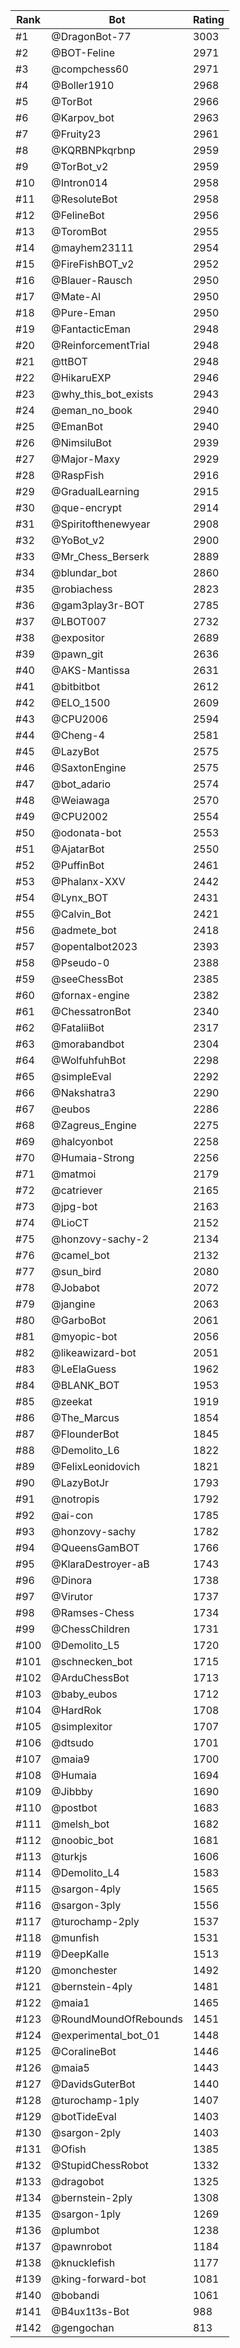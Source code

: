 Rank|Bot|Rating
---|---|---
#1|@DragonBot-77|3003
#2|@BOT-Feline|2971
#3|@compchess60|2971
#4|@Boller1910|2968
#5|@TorBot|2966
#6|@Karpov_bot|2963
#7|@Fruity23|2961
#8|@KQRBNPkqrbnp|2959
#9|@TorBot_v2|2959
#10|@Intron014|2958
#11|@ResoluteBot|2958
#12|@FelineBot|2956
#13|@ToromBot|2955
#14|@mayhem23111|2954
#15|@FireFishBOT_v2|2952
#16|@Blauer-Rausch|2950
#17|@Mate-AI|2950
#18|@Pure-Eman|2950
#19|@FantacticEman|2948
#20|@ReinforcementTrial|2948
#21|@ttBOT|2948
#22|@HikaruEXP|2946
#23|@why_this_bot_exists|2943
#24|@eman_no_book|2940
#25|@EmanBot|2940
#26|@NimsiluBot|2939
#27|@Major-Maxy|2929
#28|@RaspFish|2916
#29|@GradualLearning|2915
#30|@que-encrypt|2914
#31|@Spiritofthenewyear|2908
#32|@YoBot_v2|2900
#33|@Mr_Chess_Berserk|2889
#34|@blundar_bot|2860
#35|@robiachess|2823
#36|@gam3play3r-BOT|2785
#37|@LBOT007|2732
#38|@expositor|2689
#39|@pawn_git|2636
#40|@AKS-Mantissa|2631
#41|@bitbitbot|2612
#42|@ELO_1500|2609
#43|@CPU2006|2594
#44|@Cheng-4|2581
#45|@LazyBot|2575
#46|@SaxtonEngine|2575
#47|@bot_adario|2574
#48|@Weiawaga|2570
#49|@CPU2002|2554
#50|@odonata-bot|2553
#51|@AjatarBot|2550
#52|@PuffinBot|2461
#53|@Phalanx-XXV|2442
#54|@Lynx_BOT|2431
#55|@Calvin_Bot|2421
#56|@admete_bot|2418
#57|@opentalbot2023|2393
#58|@Pseudo-0|2388
#59|@seeChessBot|2385
#60|@fornax-engine|2382
#61|@ChessatronBot|2340
#62|@FataliiBot|2317
#63|@morabandbot|2304
#64|@WolfuhfuhBot|2298
#65|@simpleEval|2292
#66|@Nakshatra3|2290
#67|@eubos|2286
#68|@Zagreus_Engine|2275
#69|@halcyonbot|2258
#70|@Humaia-Strong|2256
#71|@matmoi|2179
#72|@catriever|2165
#73|@jpg-bot|2163
#74|@LioCT|2152
#75|@honzovy-sachy-2|2134
#76|@camel_bot|2132
#77|@sun_bird|2080
#78|@Jobabot|2072
#79|@jangine|2063
#80|@GarboBot|2061
#81|@myopic-bot|2056
#82|@likeawizard-bot|2051
#83|@LeElaGuess|1962
#84|@BLANK_BOT|1953
#85|@zeekat|1919
#86|@The_Marcus|1854
#87|@FlounderBot|1845
#88|@Demolito_L6|1822
#89|@FelixLeonidovich|1821
#90|@LazyBotJr|1793
#91|@notropis|1792
#92|@ai-con|1785
#93|@honzovy-sachy|1782
#94|@QueensGamBOT|1766
#95|@KlaraDestroyer-aB|1743
#96|@Dinora|1738
#97|@Virutor|1737
#98|@Ramses-Chess|1734
#99|@ChessChildren|1731
#100|@Demolito_L5|1720
#101|@schnecken_bot|1715
#102|@ArduChessBot|1713
#103|@baby_eubos|1712
#104|@HardRok|1708
#105|@simplexitor|1707
#106|@dtsudo|1701
#107|@maia9|1700
#108|@Humaia|1694
#109|@Jibbby|1690
#110|@postbot|1683
#111|@melsh_bot|1682
#112|@noobic_bot|1681
#113|@turkjs|1606
#114|@Demolito_L4|1583
#115|@sargon-4ply|1565
#116|@sargon-3ply|1556
#117|@turochamp-2ply|1537
#118|@munfish|1531
#119|@DeepKalle|1513
#120|@monchester|1492
#121|@bernstein-4ply|1481
#122|@maia1|1465
#123|@RoundMoundOfRebounds|1451
#124|@experimental_bot_01|1448
#125|@CoralineBot|1446
#126|@maia5|1443
#127|@DavidsGuterBot|1440
#128|@turochamp-1ply|1407
#129|@botTideEval|1403
#130|@sargon-2ply|1403
#131|@Ofish|1385
#132|@StupidChessRobot|1332
#133|@dragobot|1325
#134|@bernstein-2ply|1308
#135|@sargon-1ply|1269
#136|@plumbot|1238
#137|@pawnrobot|1184
#138|@knucklefish|1177
#139|@king-forward-bot|1081
#140|@bobandi|1061
#141|@B4ux1t3s-Bot|988
#142|@gengochan|813
